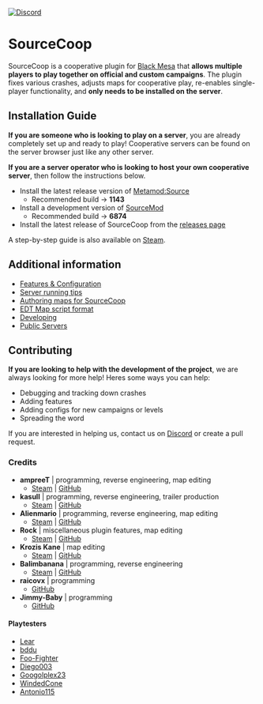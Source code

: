 [![Discord](https://img.shields.io/discord/973591793117564988.svg?label=&logo=discord&logoColor=ffffff&color=7389D8&labelColor=6A7EC2)](https://discord.gg/Fh77rxQaEB)

# SourceCoop

SourceCoop is a cooperative plugin for [Black Mesa](https://store.steampowered.com/app/362890/Black_Mesa/ "Black Mesa") that __allows multiple players to play together on official and custom campaigns__. The plugin fixes various crashes, adjusts maps for cooperative play, re-enables single-player functionality, and __only needs to be installed on the server__.

## Installation Guide
__If you are someone who is looking to play on a server__, you are already completely set up and ready to play! Cooperative servers can be found on the server browser just like any other server.

__If you are a server operator who is looking to host your own cooperative server__, then follow the instructions below.
- Install the latest release version of [Metamod:Source](https://www.sourcemm.net/downloads.php?branch=stable)
	- Recommended build -> __1143__
- Install a development version of [SourceMod](https://www.sourcemod.net/downloads.php?branch=dev)
	- Recommended build -> __6874__
- Install the latest release of SourceCoop from the [releases page](https://github.com/ampreeT/SourceCoop/releases)

A step-by-step guide is also available on [Steam](https://steamcommunity.com/sharedfiles/filedetails/?id=2200247356).

## Additional information
- [Features & Configuration](https://github.com/ampreeT/SourceCoop/wiki/Features-&-Configuration)
- [Server running tips](https://github.com/ampreeT/SourceCoop/wiki/Server-running-tips)
- [Authoring maps for SourceCoop](https://github.com/ampreeT/SourceCoop/wiki/Authoring-maps-for-SourceCoop)
- [EDT Map script format](https://github.com/ampreeT/SourceCoop/wiki/EDT---Map-script-format)
- [Developing](https://github.com/ampreeT/SourceCoop/wiki/Developing)
- [Public Servers](https://github.com/ampreeT/SourceCoop/wiki/Public-Servers)

## Contributing
__If you are looking to help with the development of the project__, we are always looking for more help! Heres some ways you can help:
- Debugging and tracking down crashes
- Adding features
- Adding configs for new campaigns or levels
- Spreading the word

If you are interested in helping us, contact us on [Discord](https://discord.gg/Fh77rxQaEB) or create a pull request.

### Credits
- __ampreeT__ | programming, reverse engineering, map editing
	- [Steam](https://steamcommunity.com/id/ampreeT) | [GitHub](https://github.com/ampreeT)
- __kasull__ | programming, reverse engineering, trailer production
	- [Steam](https://steamcommunity.com/id/kasull/) | [GitHub](https://github.com/kasullian)
- __Alienmario__ | programming, reverse engineering, map editing
	- [Steam](https://steamcommunity.com/id/4oM0/) | [GitHub](https://github.com/Alienmario)
- __Rock__ | miscellaneous plugin features, map editing
	- [Steam](https://steamcommunity.com/id/Rock48/) | [GitHub](https://github.com/Rock48)
- __Krozis Kane__ | map editing
	- [Steam](https://steamcommunity.com/id/Krozis_Kane/) | [GitHub](https://github.com/KrozisKane)
- __Balimbanana__ | programming, reverse engineering
	- [Steam](https://steamcommunity.com/id/Balimbanana/) | [GitHub](https://github.com/Balimbanana)
- __raicovx__ | programming
	- [GitHub](https://github.com/raicovx)
- __Jimmy-Baby__ | programming
	- [GitHub](https://github.com/Jimmy-Baby)
#### Playtesters
- [Lear](https://steamcommunity.com/id/SKGNick)
- [bddu](https://steamcommunity.com/id/bddu/)
- [Foo-Fighter](https://steamcommunity.com/id/GumpForest/)
- [Diego003](https://steamcommunity.com/id/Diego63212/)
- [Googolplex23](https://steamcommunity.com/id/pandlfisher/)
- [WindedCone](https://steamcommunity.com/id/AceOak57/)
- [Antonio115](https://steamcommunity.com/profiles/76561198880559068/)
